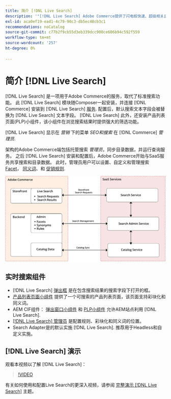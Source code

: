```yaml
---
title: 简介 [!DNL Live Search]
description: '"[!DNL Live Search] Adobe Commerce提供了闪电般快速、超级相关且直观的搜索体验。”'
exl-id: aca0ef19-ead1-4c79-90c3-db5ec48cb3c1
recommendations: noCatalog
source-git-commit: c77b2f9cb55d3eb339dcc900ce606b94c592f559
workflow-type: tm+mt
source-wordcount: '257'
ht-degree: 0%

---
```


# 简介 [!DNL Live Search]

[!DNL Live Search] 是一项用于Adobe Commerce的服务，取代了标准搜索功能。 此 [!DNL Live Search] 模块随Composer一起安装，并连接 [!DNL Commerce] 安装到 [!DNL Live Search] [服务](../landing/saas.md). 配置后，默认搜索文本字段会被替换为 [!DNL Live Search] 文本字段。 [!DNL Live Search] 此外，还安装产品列表页面(PLP)小组件，该小组件在浏览搜索结果时提供强大的筛选功能。

[!DNL Live Search] 显示在 *营销* 下的菜单 *SEO和搜索* 在 [!DNL Commerce] *管理员*.

架构的Adobe Commerce端包括托管搜索 *管理员*，同步目录数据，并运行查询服务。 之后 [!DNL Live Search] 安装和配置后，Adobe Commerce开始与SaaS服务共享搜索和目录数据。 此时，管理员用户可以设置、自定义和管理搜索 [Facet](facets.md)， [同义词](synonyms.md)、和 [促销规则](category-merch.md).

![实时搜索架构图](assets/architecture-diagram.svg)

## 实时搜索组件

* [!DNL Live Search] [弹出框](storefront-popover.md) 是在包含搜索结果的搜索字段下打开的框。
* [产品列表页面小组件](plp-styling.md) 提供了一个可搜索的产品列表页面，该页面支持彩块化和同义词。
* AEM CIF组件： [弹出窗口小组件](https://github.com/adobe/aem-cif-guides-venia/pull/319) 和 [PLP小组件](https://github.com/adobe/aem-cif-guides-venia/pull/320) 允许AEM站点利用 [!DNL Live Search].
* [[!DNL Live Search] 管理员](workspace.md) 是配置规则、彩块化和同义词的位置。
* Search Adapter是的默认实施 [!DNL Live Search]. 推荐用于Headless和自定义实施。

## [!DNL Live Search] 演示

观看本视频以了解 [!DNL Live Search]：

>[!VIDEO](https://video.tv.adobe.com/v/3418679?quality=12&learn=on)

有关如何使用和配置Live Search的更深入视频，请参阅 [完整演示 [!DNL Live Search]](https://experienceleague.adobe.com/docs/commerce-learn/tutorials/marketing/live-search-full-demonstration.html) 主题。
